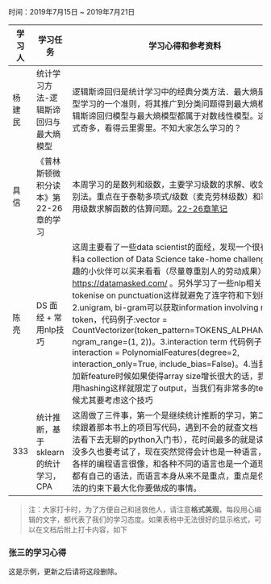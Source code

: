 时间：2019年7月15日 ~ 2019年7月21日

学习人|学习任务|学习心得和参考资料
------ | ------ | ------ 
杨建民 | 统计学习方法-逻辑斯谛回归与最大熵模型 | 逻辑斯谛回归是统计学习中的经典分类方法．最大熵是概率模型学习的一个准则，将其推广到分类问题得到最大熵模型，逻辑斯谛回归模型与最大熵模型都属于对数线性模型。这章的公式奇多，看得云里雾里。不知大家怎么学习的？
具信 | 《普林斯顿微积分读本》第22-26章的学习 | 本周学习的是数列和级数，主要学习级数的求解、收敛性的判别法。重点在于泰勒多项式/级数（麦克劳林级数）和幂级数，用级数求解函数的估算问题。[22-26章笔记](https://www.jianshu.com/p/c1eb2292c652)
陈亮 | DS 面经 + 常用nlp技巧 | 这周主要看了一些data scientist的面经，发现一个很有用的资料a collection of Data Science take-home challenges感兴趣的小伙伴可以买来看看（尽量尊重别人的劳动成果）https://datamasked.com/ 。另外学习了一些nlp相关的技巧 1. tokenise on punctuation这样就避免了连字符和下划线等。2.unigram, bi-gram可以获取information involving multiple token，代码例子:vector = CountVectorizer(token_pattern=TOKENS_ALPHANUMERIC, ngram_range=(1, 2))。3.interaction term 代码例子：interaction = PolynomialFeatures(degree=2, interaction_only=True, include_bias=False)。4.当我们在添加新feature时候如果使得array size增长很大的话，我们可以用hashing这样就限定了output，当我们有非常多的text data时候尤其要考虑这个技巧
333|统计推断，基于sklearn的统计学习，CPA|这周做了三件事，第一个是继续统计推断的学习，第二个是继续跟着那本书上的项目写代码，遇到不会的就查文档（自己无法看下去无聊的python入门书），花时间最多的就是读cpa了，没多久也要考试了，现在突然觉得会计也是一种语言，和各种各样的编程语言很像，和各种不同的语言也是一个道理，大家都有自己的语法，而语言本身从来不是重点，重点是你要在语法的约束下最大化你要做成的事情。
> 注：大家打卡时，为了方便自己和拯救他人，请注意**格式美观**，每段用心编辑的文字，都代表了我们的学习态度。如果表格中无法很好的显示格式，可以在文档后附上打卡内容，如下

### 张三的学习心得
这是示例，更新之后请将这段删除。
